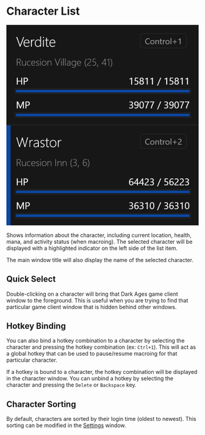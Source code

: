 # Character List

![image](../screenshots/character-list.png)

Shows information about the character, including current location, health, mana, and activity status (when macroing).
The selected character will be displayed with a highlighted indicator on the left side of the list item.

The main window title will also display the name of the selected character.

## Quick Select

Double-clicking on a character will bring that Dark Ages game client window to the foreground.
This is useful when you are trying to find that particular game client window that is hidden behind other windows.

## Hotkey Binding
You can also bind a hotkey combination to a character by selecting the character and pressing the hotkey combination (ex: `Ctrl+1`).
This will act as a global hotkey that can be used to pause/resume macroing for that particular character.

If a hotkey is bound to a character, the hotkey combination will be displayed in the character window.
You can unbind a hotkey by selecting the character and pressing the `Delete` or `Backspace` key.

## Character Sorting

By default, characters are sorted by their login time (oldest to newest).
This sorting can be modified in the [Settings](./settings.md) window.
